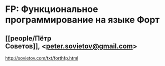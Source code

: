 # FP: Функциональное программирование на языке Форт
## [[people/Пётр Советов]], <<peter.sovietov@gmail.com>>

http://sovietov.com/txt/forthfp.html

